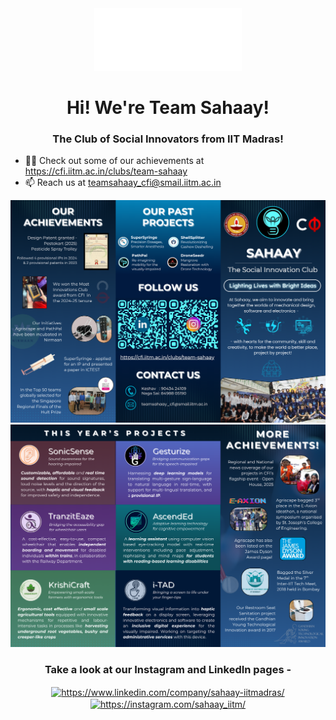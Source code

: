 <div align="center"><img src="SahaayWhite.png" height=100></div>
<h1 align="center">Hi! We're Team Sahaay!</h1>
<h3 align="center">The Club of Social Innovators from IIT Madras!</h3>

<ul>
  <li>👨‍💻 Check out some of our achievements at <a href="https://cfi.iitm.ac.in/clubs/team-sahaay">https://cfi.iitm.ac.in/clubs/team-sahaay</a></li>
  <li>📫 Reach us at <a href="mailto:teamsahaay_cfi@smail.iitm.ac.in">teamsahaay_cfi@smail.iitm.ac.in</a></li>
</ul>

<div align="center">
  <img src="brochures/Brochure_Outside_25-26.png">
  <img src="brochures/Brochure_Inside_25-26.png">
</div>

<h3 align="center">Take a look at our Instagram and LinkedIn pages -</h3>
<p align="center">
<a href="https://www.linkedin.com/company/sahaay-iitmadras/" target="blank"><img align="center" src="https://raw.githubusercontent.com/rahuldkjain/github-profile-readme-generator/master/src/images/icons/Social/linked-in-alt.svg" alt="https://www.linkedin.com/company/sahaay-iitmadras/" height="30" width="40" /></a>
<a href="https://instagram.com/sahaay_iitm/" target="blank"><img align="center" src="https://raw.githubusercontent.com/rahuldkjain/github-profile-readme-generator/master/src/images/icons/Social/instagram.svg" alt="https://instagram.com/sahaay_iitm/" height="30" width="40" /></a>
</p>
